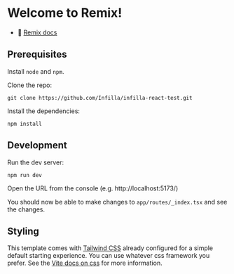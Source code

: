 # Welcome to Remix!

- 📖 [Remix docs](https://remix.run/docs)

## Prerequisites

Install `node` and `npm`.

Clone the repo:

```
git clone https://github.com/Infilla/infilla-react-test.git
```

Install the dependencies:

```
npm install
```

## Development

Run the dev server:

```shellscript
npm run dev
```

Open the URL from the console (e.g. http://localhost:5173/)

You should now be able to make changes to `app/routes/_index.tsx` and see the changes.

## Styling

This template comes with [Tailwind CSS](https://tailwindcss.com/) already configured for a simple default starting experience. You can use whatever css framework you prefer. See the [Vite docs on css](https://vitejs.dev/guide/features.html#css) for more information.
